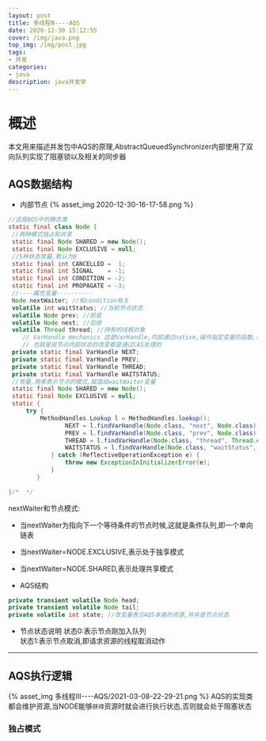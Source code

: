 ```yaml
---
layout: post
title: 多线程Ⅲ----AQS
date: 2020-12-30 15:12:55
cover: /img/java.png
top_img: /img/post.jpg
tags:
- 并发
categories:
- java
description: java并发学
---
```

# 概述
本文用来描述并发包中AQS的原理,AbstractQueuedSynchronizer内部使用了双向队列实现了阻塞锁以及相关的同步器
## AQS数据结构
- 内部节点
{% asset_img 2020-12-30-16-17-58.png %}
```java
//这是AQS中的静态类
static final class Node {
 //两种模式独占和共享
 static final Node SHARED = new Node();   
 static final Node EXCLUSIVE = null;
 //5种状态常量,默认为0
 static final int CANCELLED =  1;
 static final int SIGNAL    = -1;
 static final int CONDITION = -2;
 static final int PROPAGATE = -3;
 //----属性变量----------
 Node nextWaiter; //和condition有关
 volatile int waitStatus; //当前节点状态
 volatile Node prev; //前驱
 volatile Node next; //后继
 volatile Thread thread; //持有的线程对象
    // VarHandle mechanics 这是VarHandle,内部通过native,操作指定变量的函数,包含了读写,volatile操作,以及compare-and-set操作
    // 也就是说节点内部状态的改变都是通过CAS处理的
 private static final VarHandle NEXT;
 private static final VarHandle PREV;
 private static final VarHandle THREAD;
 private static final VarHandle WAITSTATUS;
 //常量,用来表示节点的模式,赋值给waitWaiter变量
 static final Node SHARED = new Node();      
 static final Node EXCLUSIVE = null;
 static {
     try {
         MethodHandles.Lookup l = MethodHandles.lookup();
                NEXT = l.findVarHandle(Node.class, "next", Node.class);
                PREV = l.findVarHandle(Node.class, "prev", Node.class);
                THREAD = l.findVarHandle(Node.class, "thread", Thread.class);
                WAITSTATUS = l.findVarHandle(Node.class, "waitStatus", int.class);
            } catch (ReflectiveOperationException e) {
                throw new ExceptionInInitializerError(e);
            }
        }
 
}/*  */
```
nextWaiter和节点模式:
  - 当nextWaiter为指向下一个等待条件的节点时候,这就是条件队列,即一个单向链表
  - 当nextWaiter=NODE.EXCLUSIVE,表示处于独享模式
  - 当nextWaiter=NODE.SHARED,表示处理共享模式


- AQS结构
```java
private transient volatile Node head; 
private transient volatile Node tail;
private volatile int state; //改变量表示AQS本身的资源,并非是节点状态

```
- 节点状态说明
 状态0:表示节点刚加入队列  
 状态1:表示节点取消,即请求资源的线程取消动作  
 ---
 ## AQS执行逻辑
 {% asset_img 多线程Ⅲ----AQS/2021-03-08-22-29-21.png %}
 AQS的实现类都会维护资源,当NODE能够`获得`资源时就会进行执行状态,否则就会处于阻塞状态
 ### 独占模式
 